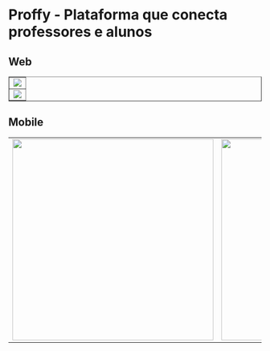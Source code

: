 # Proffy - Plataforma que conecta professores e alunos

## Web

<table border="none">
 <tr>
    <td><img src="https://user-images.githubusercontent.com/30422190/89197232-ca509e80-d581-11ea-9fa4-b0ab23fec2e4.png"></td>
 </tr>

  <tr>
    <td><img src="https://user-images.githubusercontent.com/30422190/89197238-ccb2f880-d581-11ea-8f96-90583fe94b35.png"></td>
 </tr>
</table>

## Mobile

<table>
 <tr>
    <td><img src="https://user-images.githubusercontent.com/30422190/89197242-cde42580-d581-11ea-9e8f-bd0ba7f7ba39.jpg" width="400"></td>
    <td><img src="https://user-images.githubusercontent.com/30422190/89197244-cde42580-d581-11ea-9d4e-8e90cfafe850.jpg" width="400"></td>
 </tr>
</table>

